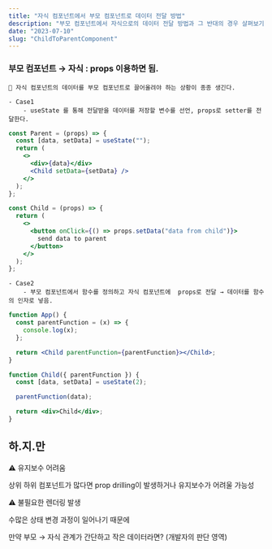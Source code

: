 ```yaml
---
title: "자식 컴포넌트에서 부모 컴포넌트로 데이터 전달 방법"
description: "부모 컴포넌트에서 자식으로의 데이터 전달 방법과 그 반대의 경우 살펴보기"
date: "2023-07-10"
slug: "ChildToParentComponent"
---
```


### 부모 컴포넌트 → 자식 : props 이용하면 됨.

    📌 자식 컴포넌트의 데이터를 부모 컴포넌트로 끌어올려야 하는 상황이 종종 생긴다.

    - Case1
        - useState 를 통해 전달받을 데이터를 저장할 변수를 선언, props로 setter를 전달한다.

```jsx
const Parent = (props) => {
  const [data, setData] = useState("");
  return (
    <>
      <div>{data}</div>
      <Child setData={setData} />
    </>
  );
};

const Child = (props) => {
  return (
    <>
      <button onClick={() => props.setData("data from child")}>
        send data to parent
      </button>
    </>
  );
};
```

    - Case2
        - 부모 컴포넌트에서 함수를 정의하고 자식 컴포넌트에  props로 전달 → 데이터를 함수의 인자로 넣음.

```jsx
function App() {
  const parentFunction = (x) => {
    console.log(x);
  };

  return <Child parentFunction={parentFunction}></Child>;
}

function Child({ parentFunction }) {
  const [data, setData] = useState(2);

  parentFunction(data);

  return <div>Child</div>;
}
```

## 하.지.만

⚠️ 유지보수 어려움

상위 하위 컴포넌트가 많다면 prop drilling이 발생하거나 유지보수가 어려울 가능성

⚠️ 불필요한 렌더링 발생

수많은 상태 변경 과정이 일어나기 때문에

만약 부모 → 자식 관계가 간단하고 작은 데이터라면? (개발자의 판단 영역)
